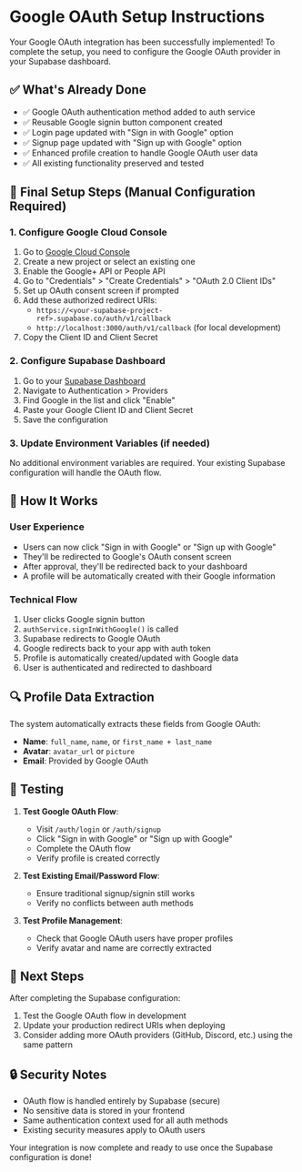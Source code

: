 # Google OAuth Setup Instructions

Your Google OAuth integration has been successfully implemented! To complete the setup, you need to configure the Google OAuth provider in your Supabase dashboard.

## ✅ What's Already Done

- ✅ Google OAuth authentication method added to auth service
- ✅ Reusable Google signin button component created
- ✅ Login page updated with "Sign in with Google" option
- ✅ Signup page updated with "Sign up with Google" option
- ✅ Enhanced profile creation to handle Google OAuth user data
- ✅ All existing functionality preserved and tested

## 🔧 Final Setup Steps (Manual Configuration Required)

### 1. Configure Google Cloud Console

1. Go to [Google Cloud Console](https://console.cloud.google.com/)
2. Create a new project or select an existing one
3. Enable the Google+ API or People API
4. Go to "Credentials" > "Create Credentials" > "OAuth 2.0 Client IDs"
5. Set up OAuth consent screen if prompted
6. Add these authorized redirect URIs:
   - `https://<your-supabase-project-ref>.supabase.co/auth/v1/callback`
   - `http://localhost:3000/auth/v1/callback` (for local development)
7. Copy the Client ID and Client Secret

### 2. Configure Supabase Dashboard

1. Go to your [Supabase Dashboard](https://supabase.com/dashboard)
2. Navigate to Authentication > Providers
3. Find Google in the list and click "Enable"
4. Paste your Google Client ID and Client Secret
5. Save the configuration

### 3. Update Environment Variables (if needed)

No additional environment variables are required. Your existing Supabase configuration will handle the OAuth flow.

## 🎯 How It Works

### User Experience
- Users can now click "Sign in with Google" or "Sign up with Google"
- They'll be redirected to Google's OAuth consent screen
- After approval, they'll be redirected back to your dashboard
- A profile will be automatically created with their Google information

### Technical Flow
1. User clicks Google signin button
2. `authService.signInWithGoogle()` is called
3. Supabase redirects to Google OAuth
4. Google redirects back to your app with auth token
5. Profile is automatically created/updated with Google data
6. User is authenticated and redirected to dashboard

## 🔍 Profile Data Extraction

The system automatically extracts these fields from Google OAuth:
- **Name**: `full_name`, `name`, or `first_name + last_name`
- **Avatar**: `avatar_url` or `picture`
- **Email**: Provided by Google OAuth

## 🧪 Testing

1. **Test Google OAuth Flow**:
   - Visit `/auth/login` or `/auth/signup`
   - Click "Sign in with Google" or "Sign up with Google"
   - Complete the OAuth flow
   - Verify profile is created correctly

2. **Test Existing Email/Password Flow**:
   - Ensure traditional signup/signin still works
   - Verify no conflicts between auth methods

3. **Test Profile Management**:
   - Check that Google OAuth users have proper profiles
   - Verify avatar and name are correctly extracted

## 🚀 Next Steps

After completing the Supabase configuration:
1. Test the Google OAuth flow in development
2. Update your production redirect URIs when deploying
3. Consider adding more OAuth providers (GitHub, Discord, etc.) using the same pattern

## 🔒 Security Notes

- OAuth flow is handled entirely by Supabase (secure)
- No sensitive data is stored in your frontend
- Same authentication context used for all auth methods
- Existing security measures apply to OAuth users

Your integration is now complete and ready to use once the Supabase configuration is done!
